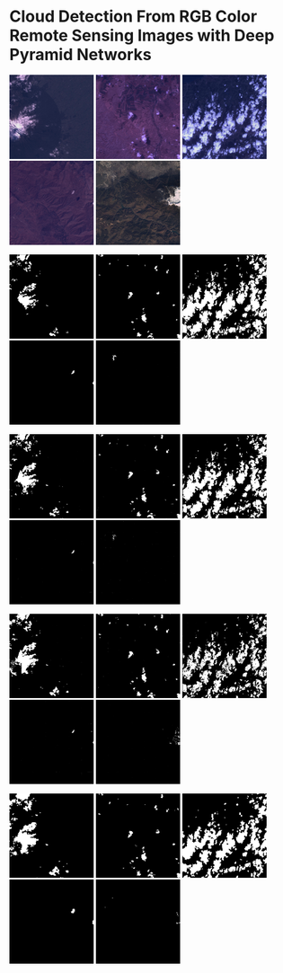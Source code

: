 # Cloud Detection From RGB Color Remote Sensing Images with Deep Pyramid Networks

<p float="left">
  <img src="files/test_0.png" width="150" />
  <img src="files/test_1.png" width="150" /> 
  <img src="files/test_2.png" width="150" />
  <img src="files/test_3.png" width="150" />
  <img src="files/test_4.png" width="150" />
</p>

<p float="left">
  <img src="files/test_0_gt.png" width="150" />
  <img src="files/test_1_gt.png" width="150" /> 
  <img src="files/test_2_gt.png" width="150" />
  <img src="files/test_3_gt.png" width="150" />
  <img src="files/test_4_gt.png" width="150" />
</p>

<p float="left">
  <img src="files/test_0_dpnvgg.png" width="150" />
  <img src="files/test_1_dpnvgg.png" width="150" /> 
  <img src="files/test_2_dpnvgg.png" width="150" />
  <img src="files/test_3_dpnvgg.png" width="150" />
  <img src="files/test_4_dpnvgg.png" width="150" />
</p>

<p float="left">
  <img src="files/test_0_dpn.png" width="150" />
  <img src="files/test_1_dpn.png" width="150" /> 
  <img src="files/test_2_dpn.png" width="150" />
  <img src="files/test_3_dpn.png" width="150" />
  <img src="files/test_4_dpn.png" width="150" />
</p>

<p float="left">
  <img src="files/test_0_spcnn.png" width="150" />
  <img src="files/test_1_spcnn.png" width="150" /> 
  <img src="files/test_2_spcnn.png" width="150" />
  <img src="files/test_3_spcnn.png" width="150" />
  <img src="files/test_4_spcnn.png" width="150" />
</p>
